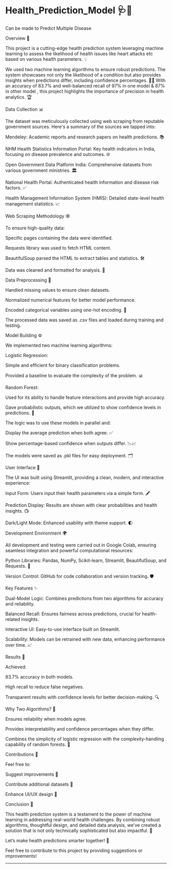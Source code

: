 # Health_Prediction_Model  🩺🤖
Can be made to  Predict Multiple Disease 


Overview 🌟

This project is a cutting-edge health prediction system leveraging machine learning to assess the likelihood of health issues like heart attacks etc  based on various health parameters. 💡

We used two machine learning algorithms to ensure robust predictions. The system showcases not only the likelihood of a condition but also provides insights when predictions differ, including confidence percentages. 🧠✨ With an accuracy of 83.7% and well-balanced recall of 97% in one model & 87% in other model , this project highlights the importance of precision in health analytics. 🏆

Data Collection 📊

The dataset was meticulously collected using web scraping from reputable government sources. Here's a summary of the sources we tapped into:

Mendeley: Academic reports and research papers on health predictions. 📚

NHM Health Statistics Information Portal: Key health indicators in India, focusing on disease prevalence and outcomes. 🌐

Open Government Data Platform India: Comprehensive datasets from various government ministries. 🏛️

National Health Portal: Authenticated health information and disease risk factors. ✅

Health Management Information System (HMIS): Detailed state-level health management statistics. 📈

Web Scraping Methodology 🕸️

To ensure high-quality data:

Specific pages containing the data were identified.

Requests library was used to fetch HTML content.

BeautifulSoup parsed the HTML to extract tables and statistics. 🛠️

Data was cleaned and formatted for analysis. 🧹

Data Preprocessing 🧪

Handled missing values to ensure clean datasets.

Normalized numerical features for better model performance.

Encoded categorical variables using one-hot encoding. 🔢

The processed data was saved as .csv files and loaded during training and testing.

Model Building ⚙️

We implemented two machine learning algorithms:

Logistic Regression:

Simple and efficient for binary classification problems.

Provided a baseline to evaluate the complexity of the problem. 📊

Random Forest:

Used for its ability to handle feature interactions and provide high accuracy.

Gave probabilistic outputs, which we utilized to show confidence levels in predictions. 🌲

The logic was to use these models in parallel and:

Display the average prediction when both agree. ✅

Show percentage-based confidence when outputs differ. 📉📈

The models were saved as .pkl files for easy deployment. 🗂️

User Interface 🚀

The UI was built using Streamlit, providing a clean, modern, and interactive experience:

Input Form: Users input their health parameters via a simple form. 🖋️

Prediction Display: Results are shown with clear probabilities and health insights. 📺

Dark/Light Mode: Enhanced usability with theme support. 🌓

Development Environment 🌍

All development and testing were carried out in Google Colab, ensuring seamless integration and powerful computational resources:

Python Libraries: Pandas, NumPy, Scikit-learn, Streamlit, BeautifulSoup, and Requests. 🐍

Version Control: GitHub for code collaboration and version tracking. 🛡️

Key Features ✨

Dual-Model Logic: Combines predictions from two algorithms for accuracy and reliability.

Balanced Recall: Ensures fairness across predictions, crucial for health-related insights.

Interactive UI: Easy-to-use interface built on Streamlit.

Scalability: Models can be retrained with new data, enhancing performance over time. 📈

Results 🎯

Achieved:

83.7% accuracy in both models.

High recall to reduce false negatives.

Transparent results with confidence levels for better decision-making. 🔍

Why Two Algorithms? 🤔

Ensures reliability when models agree.

Provides interpretability and confidence percentages when they differ.

Combines the simplicity of logistic regression with the complexity-handling capability of random forests. 🏅

Contributions 🤝

Feel free to:

Suggest improvements 🌱

Contribute additional datasets 📂

Enhance UI/UX design 🎨

Conclusion 🏁

This health prediction system is a testament to the power of machine learning in addressing real-world health challenges. By combining robust algorithms, thoughtful design, and detailed data analysis, we've created a solution that is not only technically sophisticated but also impactful. 🌟

Let’s make health predictions smarter together! 🚀



Feel free to contribute to this project by providing suggestions or improvements!

---




